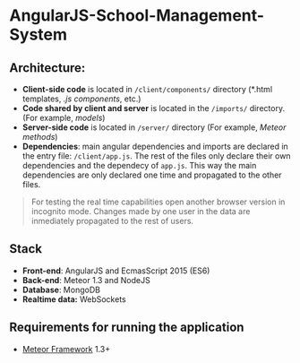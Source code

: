 # AngularJS-School-Management-System



## Architecture:

- **Client-side code** is located in `/client/components/` directory (*.html templates, *.js components*, etc.)
- **Code shared by client and server** is located in the `/imports/` directory. (For example, *models*)
- **Server-side code** is located in `/server/` directory (For example, *Meteor methods*)
- **Dependencies**: main angular dependencies and imports are declared in the entry file: `/client/app.js`. The rest of the files only declare their own dependencies and the dependecy of `app.js`. This way the main dependencies are only declared one time and propagated to the other files.
>
>For testing the real time capabilities open another browser version in incognito mode. Changes made by one user in the data are inmediately propagated to the rest of users.
>




## Stack

- **Front-end**: AngularJS and EcmasScript 2015 (ES6)
- **Back-end**: Meteor 1.3 and NodeJS
- **Database**: MongoDB
- **Realtime data:** WebSockets





## Requirements for running the application
- [Meteor Framework](http://www.meteor.com) 1.3+
